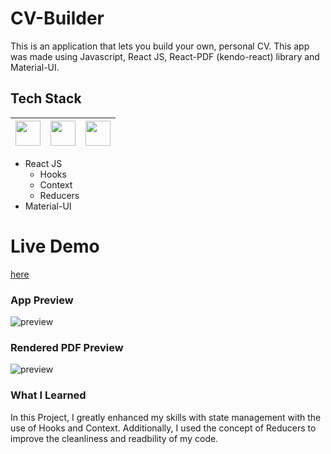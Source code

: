 # CV-Builder

This is an application that lets you build your own, personal CV. This app was made using Javascript, React JS, React-PDF (kendo-react) library and Material-UI.

## Tech Stack

| <img src="https://cdn.jsdelivr.net/npm/simple-icons@v4/icons/javascript.svg" width="40"> | <img src="https://cdn.jsdelivr.net/npm/simple-icons@v4/icons/react.svg" width="40"> | <img src="https://cdn.jsdelivr.net/npm/simple-icons@v4/icons/material-ui.svg" width="40"> |
| :--------------------------------------------------------------------------------------: | :---------------------------------------------------------------------------------: | :---------------------------------------------------------------------------------------: |

- React JS
  - Hooks
  - Context
  - Reducers
- Material-UI

# Live Demo

[here](https://lazirpascual.github.io/react-cv-builder/)

### App Preview

![preview](https://i.imgur.com/V3UUlDb.png)

### Rendered PDF Preview

![preview](https://i.imgur.com/JQy2iHl.png)

### What I Learned

In this Project, I greatly enhanced my skills with state management with the use of Hooks and Context. Additionally, I used the concept of Reducers to improve the cleanliness and readbility of my code.
